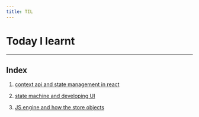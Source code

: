 ```yaml
---
title: TIL
---
```


# Today I learnt 

---

## Index

1. [context api and state management in react](https://github.com/Avi98/Today-I-Learned/blob/master/4-nov-2019.md)

2. [state machine and developing UI](https://github.com/Avi98/Today-I-Learned/blob/master/state%20machine/5-nov-2019.md)

3. [JS engine and how the store objects](https://github.com/Avi98/Today-I-Learned/blob/master/13-nov-2019.md)